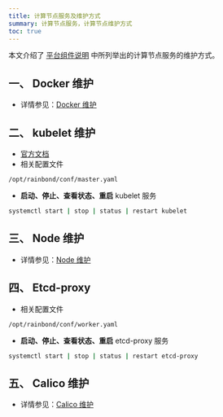 ```yaml
---
title: 计算节点服务及维护方式
summary: 计算节点服务，计算节点维护方式
toc: true
---
```


本文介绍了 [平台组件说明](../component-description.html) 中所列举出的计算节点服务的维护方式。

## 一、 Docker 维护

- 详情参见：[Docker 维护](management-node.html#3-1-docker)

## 二、 kubelet 维护

- [官方文档](https://kubernetes.io/docs/reference/command-line-tools-reference/kubelet/)
- 相关配置文件

`/opt/rainbond/conf/master.yaml`

- **启动、停止、查看状态、重启** kubelet 服务

```bash
systemctl start | stop | status | restart kubelet
```

## 三、 Node 维护

- 详情参见：[Node 维护](management-node.html#3-3-node)

## 四、 Etcd-proxy

- 相关配置文件

`/opt/rainbond/conf/worker.yaml`

- **启动、停止、查看状态、重启** etcd-proxy 服务

```bash
systemctl start | stop | status | restart etcd-proxy
```

## 五、 Calico 维护

- 详情参见：[Calico 维护](management-node.html#3-5-calico)
